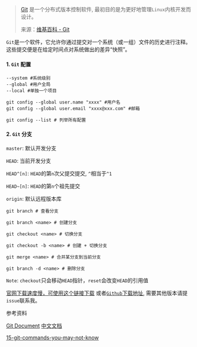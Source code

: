 >  [Git](https://git-scm.com/) 是一个分布式版本控制软件, 最初目的是为更好地管理`Linux`内核开发而设计。
>
> 来源：[维基百科  - Git](https://zh.wikipedia.org/wiki/Git)

`Git`是一个软件，它允许你通过提交对一个系统（或一组）文件的历史进行注释。这些提交便是在给定时间点对系统做出的差异“快照”。

#### 1. `Git` 配置

```shell
--system #系统级别
--global #用户全局
--local #单独一个项目

git config --global user.name "xxxx" #用户名
git config --global user.email "xxxx@xxx.com" #邮箱

git config --list # 列举所有配置
```

#### 2. `Git` 分支

`master`: 默认开发分支

`HEAD`: 当前开发分支

`HEAD^[n]`: `HEAD`的第`n`次父提交提交, `^`相当于`^1`

`HEAD~[n]`: `HEAD`的第`n`个祖先提交

`origin`: 默认远程版本库

```shell
git branch # 查看分支

git branch <name> # 创建分支

git checkout <name> # 切换分支

git checkout -b <name> # 创建 + 切换分支

git merge <name> # 合并某分支到当前分支

git branch -d <name> # 删除分支
```

`Note`: `checkout`只会移动`HEAD`指针，`reset`会改变`HEAD`的引用值

[官网下载速度慢，可使用这个链接下载](https://github.com/Rain120/Free-Source/releases/tag/0.0.1) 或者[`Github`下载地址](https://github.com/Rain120/Free-Source/blob/master/Git%20Bash/README.md), 需要其他版本请提`issue`联系我。

参考资料

[Git Document](https://git-scm.com/docs)  [中文文档](https://git-scm.com/book/zh/v2)

[15-git-commands-you-may-not-know](https://zaiste.net/15-git-commands-you-may-not-know/)

